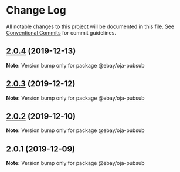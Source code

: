 # Change Log

All notable changes to this project will be documented in this file.
See [Conventional Commits](https://conventionalcommits.org) for commit guidelines.

## [2.0.4](https://github.com/eBay/oja/compare/@ebay/oja-pubsub@2.0.3...@ebay/oja-pubsub@2.0.4) (2019-12-13)

**Note:** Version bump only for package @ebay/oja-pubsub





## [2.0.3](https://github.com/eBay/oja/compare/@ebay/oja-pubsub@2.0.2...@ebay/oja-pubsub@2.0.3) (2019-12-12)

**Note:** Version bump only for package @ebay/oja-pubsub





## [2.0.2](https://github.com/eBay/oja/compare/@ebay/oja-pubsub@2.0.1...@ebay/oja-pubsub@2.0.2) (2019-12-10)

**Note:** Version bump only for package @ebay/oja-pubsub





## 2.0.1 (2019-12-09)

**Note:** Version bump only for package @ebay/oja-pubsub
